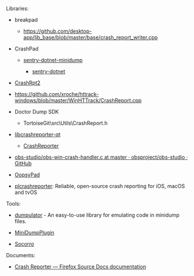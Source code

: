 Libraries:

- breakpad
  
  - https://github.com/desktop-app/lib_base/blob/master/base/crash_report_writer.cpp

- CrashPad

  - [sentry-dotnet-minidump](https://github.com/getsentry/sentry-dotnet-minidump)

    - [sentry-dotnet](https://github.com/getsentry/sentry-dotnet)

- [CrashRpt2](https://github.com/CrashRpt/crashrpt2)

- https://github.com/xroche/httrack-windows/blob/master/WinHTTrack/CrashReport.cpp

- Doctor Dump SDK
  
  - TortoiseGit\src\Utils\CrashReport.h

- [libcrashreporter-qt](https://github.com/dschmidt/libcrashreporter-qt)
  
  - [CrashReporter](https://github.com/RedisDesktop/CrashReporter)

- [obs-studio/obs-win-crash-handler.c at master · obsproject/obs-studio · GitHub](https://github.com/obsproject/obs-studio/blob/master/libobs/obs-win-crash-handler.c)

- [OopsyPad](https://github.com/RedisDesktop/OopsyPad)

- [plcrashreporter](https://github.com/microsoft/plcrashreporter): Reliable, open-source crash reporting for iOS, macOS and tvOS

Tools:

- [dumpulator](https://github.com/mrexodia/dumpulator) - An easy-to-use library for emulating code in minidump files.

- [MiniDumpPlugin](https://github.com/mrexodia/MiniDumpPlugin)

- [Socorro](https://github.com/mozilla-services/socorro)

Documents:

- [Crash Reporter &mdash; Firefox Source Docs documentation](https://firefox-source-docs.mozilla.org/toolkit/crashreporter/crashreporter/index.html)
